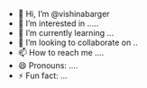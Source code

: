 - 👋 Hi, I’m @vishinabarger
- 👀 I’m interested in .....
- 🌱 I’m currently learning ...
- 💞️ I’m looking to collaborate on ..
- 📫 How to reach me ....
- 😄 Pronouns: ....
- ⚡ Fun fact: ...

<!---
vishinabarger/vishinabarger is a ✨ special ✨ repository because its `README.md` (this file) appears on your GitHub profile.
You can click the Preview link to take a look at your changes.
--->
